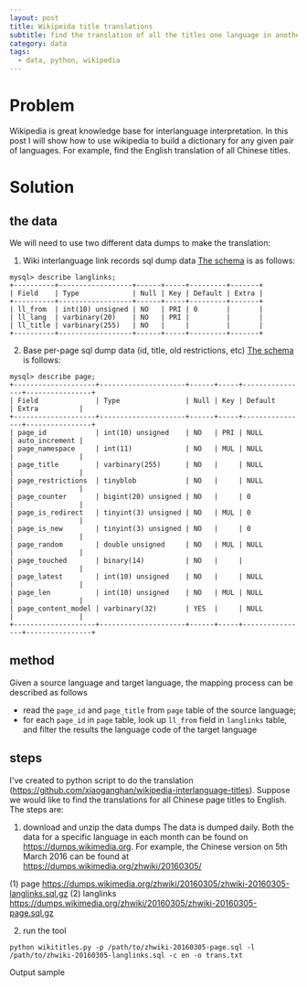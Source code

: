 ```yaml
---
layout: post
title: Wikipeida title translations
subtitle: find the translation of all the titles one language in another language on wikipedia
category: data
tags:
  - data, python, wikipedia
---
```


# Problem

Wikipedia is great knowledge base for interlanguage interpretation. In this post I will show how to use wikipedia to build a dictionary for any given pair of languages. For example, find the English translation of all Chinese titles.

# Solution

## the data
We will need to use two different data dumps to make the translation: 

1. Wiki interlanguage link records sql dump data
[The schema](https://www.mediawiki.org/wiki/Manual:Langlinks_table) is as follows:

```
mysql> describe langlinks;
+----------+------------------+------+-----+---------+-------+
| Field    | Type             | Null | Key | Default | Extra |
+----------+------------------+------+-----+---------+-------+
| ll_from  | int(10) unsigned | NO   | PRI | 0       |       |
| ll_lang  | varbinary(20)    | NO   | PRI |         |       |
| ll_title | varbinary(255)   | NO   |     |         |       |
+----------+------------------+------+-----+---------+-------+
```

2. Base per-page sql dump data (id, title, old restrictions, etc)
[The schema](https://www.mediawiki.org/wiki/Manual:Page_table) is follows:

```
mysql> describe page;
+--------------------+---------------------+------+-----+----------------+----------------+
| Field              | Type                | Null | Key | Default        | Extra          |
+--------------------+---------------------+------+-----+----------------+----------------+
| page_id            | int(10) unsigned    | NO   | PRI | NULL           | auto_increment |
| page_namespace     | int(11)             | NO   | MUL | NULL           |                |
| page_title         | varbinary(255)      | NO   |     | NULL           |                |
| page_restrictions  | tinyblob            | NO   |     | NULL           |                |
| page_counter       | bigint(20) unsigned | NO   |     | 0              |                |
| page_is_redirect   | tinyint(3) unsigned | NO   | MUL | 0              |                |
| page_is_new        | tinyint(3) unsigned | NO   |     | 0              |                |
| page_random        | double unsigned     | NO   | MUL | NULL           |                |
| page_touched       | binary(14)          | NO   |     |                |                |
| page_latest        | int(10) unsigned    | NO   |     | NULL           |                |
| page_len           | int(10) unsigned    | NO   | MUL | NULL           |                |
| page_content_model | varbinary(32)       | YES  |     | NULL           |                |
+--------------------+---------------------+------+-----+----------------+----------------+
```


## method
Given a source language and target language, the mapping process can be described as follows
- read the ```page_id``` and ```page_title``` from ```page``` table of the source language;
- for each ```page_id``` in ```page``` table, look up ```ll_from``` field in ```langlinks``` table, and filter the results the language code of the target language

## steps
I've created to python script to do the translation (https://github.com/xiaoganghan/wikipedia-interlanguage-titles). Suppose we would like to find the translations for all Chinese page titles to English. The steps are:

1. download and unzip the data dumps 
The data is dumped daily. Both the data for a specific language in each month can be found on https://dumps.wikimedia.org. For example, the Chinese version on 5th March 2016 can be found at https://dumps.wikimedia.org/zhwiki/20160305/

(1) page https://dumps.wikimedia.org/zhwiki/20160305/zhwiki-20160305-langlinks.sql.gz
(2) langlinks https://dumps.wikimedia.org/zhwiki/20160305/zhwiki-20160305-page.sql.gz


2. run the tool
```
python wikititles.py -p /path/to/zhwiki-20160305-page.sql -l /path/to/zhwiki-20160305-langlinks.sql -c en -o trans.txt
```

Output sample
```
```
